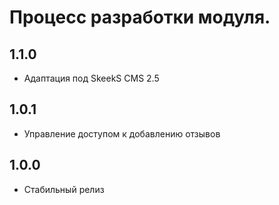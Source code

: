 Процесс разработки модуля.
==============

1.1.0
-----------------
  * Адаптация под SkeekS CMS 2.5

1.0.1
-----------------
  * Управление доступом к добавлению отзывов
  
1.0.0
-----------------
  * Стабильный релиз